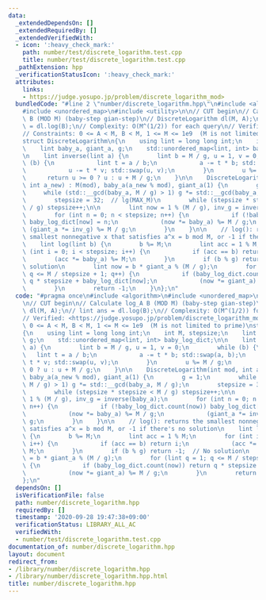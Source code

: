 ```yaml
---
data:
  _extendedDependsOn: []
  _extendedRequiredBy: []
  _extendedVerifiedWith:
  - icon: ':heavy_check_mark:'
    path: number/test/discrete_logarithm.test.cpp
    title: number/test/discrete_logarithm.test.cpp
  _pathExtension: hpp
  _verificationStatusIcon: ':heavy_check_mark:'
  attributes:
    links:
    - https://judge.yosupo.jp/problem/discrete_logarithm_mod>
  bundledCode: "#line 2 \"number/discrete_logarithm.hpp\"\n#include <algorithm>\n\
    #include <unordered_map>\n#include <utility>\n\n// CUT begin\n// Calculate log_A\
    \ B (MOD M) (baby-step gian-step)\n// DiscreteLogarithm dl(M, A);\n// lint ans\
    \ = dl.log(B);\n// Complexity: O(M^(1/2)) for each query\n// Verified: <https://judge.yosupo.jp/problem/discrete_logarithm_mod>\n\
    // Constraints: 0 <= A < M, B < M, 1 <= M <= 1e9  (M is not limited to prime)\n\
    struct DiscreteLogarithm\n{\n    using lint = long long int;\n    int M, stepsize;\n\
    \    lint baby_a, giant_a, g;\n    std::unordered_map<lint, int> baby_log_dict;\n\
    \n    lint inverse(lint a) {\n        lint b = M / g, u = 1, v = 0;\n        while\
    \ (b) {\n            lint t = a / b;\n            a -= t * b; std::swap(a, b);\n\
    \            u -= t * v; std::swap(u, v);\n        }\n        u %= M / g;\n  \
    \      return u >= 0 ? u : u + M / g;\n    }\n\n    DiscreteLogarithm(int mod,\
    \ int a_new) : M(mod), baby_a(a_new % mod), giant_a(1) {\n        g = 1;\n   \
    \     while (std::__gcd(baby_a, M / g) > 1) g *= std::__gcd(baby_a, M / g);\n\
    \        stepsize = 32;  // lg(MAX_M)\n        while (stepsize * stepsize < M\
    \ / g) stepsize++;\n\n        lint now = 1 % (M / g), inv_g = inverse(baby_a);\n\
    \        for (int n = 0; n < stepsize; n++) {\n            if (!baby_log_dict.count(now))\
    \ baby_log_dict[now] = n;\n            (now *= baby_a) %= M / g;\n           \
    \ (giant_a *= inv_g) %= M / g;\n        }\n    }\n\n    // log(): returns the\
    \ smallest nonnegative x that satisfies a^x = b mod M, or -1 if there's no solution\n\
    \    lint log(lint b) {\n        b %= M;\n        lint acc = 1 % M;\n        for\
    \ (int i = 0; i < stepsize; i++) {\n            if (acc == b) return i;\n    \
    \        (acc *= baby_a) %= M;\n        }\n        if (b % g) return -1;  // No\
    \ solution\n        lint now = b * giant_a % (M / g);\n        for (lint q = 1;\
    \ q <= M / stepsize + 1; q++) {\n            if (baby_log_dict.count(now)) return\
    \ q * stepsize + baby_log_dict[now];\n            (now *= giant_a) %= M / g;\n\
    \        }\n        return -1;\n    }\n};\n"
  code: "#pragma once\n#include <algorithm>\n#include <unordered_map>\n#include <utility>\n\
    \n// CUT begin\n// Calculate log_A B (MOD M) (baby-step gian-step)\n// DiscreteLogarithm\
    \ dl(M, A);\n// lint ans = dl.log(B);\n// Complexity: O(M^(1/2)) for each query\n\
    // Verified: <https://judge.yosupo.jp/problem/discrete_logarithm_mod>\n// Constraints:\
    \ 0 <= A < M, B < M, 1 <= M <= 1e9  (M is not limited to prime)\nstruct DiscreteLogarithm\n\
    {\n    using lint = long long int;\n    int M, stepsize;\n    lint baby_a, giant_a,\
    \ g;\n    std::unordered_map<lint, int> baby_log_dict;\n\n    lint inverse(lint\
    \ a) {\n        lint b = M / g, u = 1, v = 0;\n        while (b) {\n         \
    \   lint t = a / b;\n            a -= t * b; std::swap(a, b);\n            u -=\
    \ t * v; std::swap(u, v);\n        }\n        u %= M / g;\n        return u >=\
    \ 0 ? u : u + M / g;\n    }\n\n    DiscreteLogarithm(int mod, int a_new) : M(mod),\
    \ baby_a(a_new % mod), giant_a(1) {\n        g = 1;\n        while (std::__gcd(baby_a,\
    \ M / g) > 1) g *= std::__gcd(baby_a, M / g);\n        stepsize = 32;  // lg(MAX_M)\n\
    \        while (stepsize * stepsize < M / g) stepsize++;\n\n        lint now =\
    \ 1 % (M / g), inv_g = inverse(baby_a);\n        for (int n = 0; n < stepsize;\
    \ n++) {\n            if (!baby_log_dict.count(now)) baby_log_dict[now] = n;\n\
    \            (now *= baby_a) %= M / g;\n            (giant_a *= inv_g) %= M /\
    \ g;\n        }\n    }\n\n    // log(): returns the smallest nonnegative x that\
    \ satisfies a^x = b mod M, or -1 if there's no solution\n    lint log(lint b)\
    \ {\n        b %= M;\n        lint acc = 1 % M;\n        for (int i = 0; i < stepsize;\
    \ i++) {\n            if (acc == b) return i;\n            (acc *= baby_a) %=\
    \ M;\n        }\n        if (b % g) return -1;  // No solution\n        lint now\
    \ = b * giant_a % (M / g);\n        for (lint q = 1; q <= M / stepsize + 1; q++)\
    \ {\n            if (baby_log_dict.count(now)) return q * stepsize + baby_log_dict[now];\n\
    \            (now *= giant_a) %= M / g;\n        }\n        return -1;\n    }\n\
    };\n"
  dependsOn: []
  isVerificationFile: false
  path: number/discrete_logarithm.hpp
  requiredBy: []
  timestamp: '2020-09-28 19:47:38+09:00'
  verificationStatus: LIBRARY_ALL_AC
  verifiedWith:
  - number/test/discrete_logarithm.test.cpp
documentation_of: number/discrete_logarithm.hpp
layout: document
redirect_from:
- /library/number/discrete_logarithm.hpp
- /library/number/discrete_logarithm.hpp.html
title: number/discrete_logarithm.hpp
---
```

